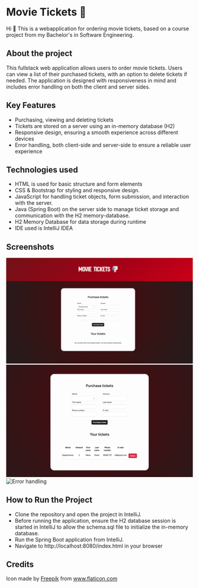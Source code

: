 # Movie Tickets 🍿
Hi 👋 This is a webapplication for ordering movie tickets, based on a course project from my Bachelor's in Software Engineering.

## About the project
This fullstack web application allows users to order movie tickets. Users can view a list of their purchased tickets, with an option to delete tickets if needed. The application is designed with responsiveness in mind and includes error handling on both the client and server sides.

## Key Features
- Purchasing, viewing and deleting tickets
- Tickets are stored on a server using an in-memory database (H2)
- Responsive design, ensuring a smooth experience across different devices
- Error handling, both client-side and server-side to ensure a reliable user experience

## Technologies used
- HTML is used for basic structure and form elements
- CSS & Bootstrap for styling and responsive design.
- JavaScript for handling ticket objects, form submission, and interaction with the server.
- Java (Spring Boot) on the server side to manage ticket storage and communication with the H2 memory-database.
- H2 Memory Database for data storage during runtime
- IDE used is IntelliJ IDEA

## Screenshots
![Full site](src%2Fmain%2Fresources%2Fstatic%2Fimages%2FScreenshot1.png)
![Ticket purchased](src%2Fmain%2Fresources%2Fstatic%2Fimages%2FScreenshot2.png)
![Error handling](src%2Fmain%2Fresources%2Fstatic%2Fimages%2FScreenshot%23.png)

## How to Run the Project
- Clone the repository and open the project in IntelliJ.
- Before running the application, ensure the H2 database session is started in IntelliJ to allow the schema.sql file to initialize the in-memory database.
- Run the Spring Boot application from IntelliJ.
- Navigate to http://localhost:8080/index.html in your browser

## Credits
Icon made by [Freepik](https://www.flaticon.com/authors/freepik) from www.flaticon.com
